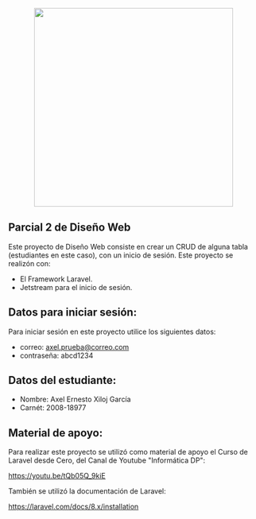<p align="center"><a href="https://laravel.com" target="_blank"><img src="https://raw.githubusercontent.com/laravel/art/master/logo-lockup/5%20SVG/2%20CMYK/1%20Full%20Color/laravel-logolockup-cmyk-red.svg" width="400"></a></p>

## Parcial 2 de Diseño Web

Este proyecto de Diseño Web consiste en crear un CRUD de alguna tabla (estudiantes en este caso), con un inicio de sesión.
Este proyecto se realizón con:

- El Framework Laravel.
- Jetstream para el inicio de sesión.


## Datos para iniciar sesión:

Para iniciar sesión en este proyecto utilice los siguientes datos:

- correo: axel.prueba@correo.com
- contraseña: abcd1234

## Datos del estudiante:

- Nombre: Axel Ernesto Xiloj García
- Carnét: 2008-18977

## Material de apoyo:
Para realizar este proyecto se utilizó como material de apoyo el Curso de Laravel desde Cero, del Canal de Youtube "Informática DP":

https://youtu.be/tQb05Q_9kiE

También se utilizó la documentación de Laravel: 

https://laravel.com/docs/8.x/installation
